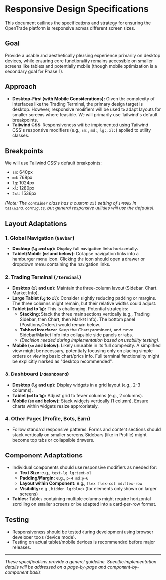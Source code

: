 # Responsive Design Specifications

This document outlines the specifications and strategy for ensuring the OpenTrade platform is responsive across different screen sizes.

## Goal

Provide a usable and aesthetically pleasing experience primarily on desktop devices, while ensuring core functionality remains accessible on smaller screens like tablets and potentially mobile (though mobile optimization is a secondary goal for Phase 1).

## Approach

*   **Desktop-First (with Mobile Considerations):** Given the complexity of interfaces like the Trading Terminal, the primary design target is desktop. However, responsive modifiers will be used to adapt layouts for smaller screens where feasible. We will primarily use Tailwind's default breakpoints.
*   **Tailwind CSS:** Responsiveness will be implemented using Tailwind CSS's responsive modifiers (e.g., `sm:`, `md:`, `lg:`, `xl:`) applied to utility classes.

## Breakpoints

We will use Tailwind CSS's default breakpoints:

*   `sm`: 640px
*   `md`: 768px
*   `lg`: 1024px
*   `xl`: 1280px
*   `2xl`: 1536px

*(Note: The `container` class has a custom `2xl` setting of `1400px` in `tailwind.config.ts`, but general responsive utilities will use the defaults).*

## Layout Adaptations

### 1. Global Navigation (`Navbar`)

*   **Desktop (`lg` and up):** Display full navigation links horizontally.
*   **Tablet/Mobile (`md` and below):** Collapse navigation links into a hamburger menu icon. Clicking the icon should open a drawer or dropdown menu containing the navigation links.

### 2. Trading Terminal (`/terminal`)

*   **Desktop (`xl` and up):** Maintain the three-column layout (Sidebar, Chart, Market Info).
*   **Large Tablet (`lg` to `xl`):** Consider slightly reducing padding or margins. The three columns might remain, but their relative widths could adjust.
*   **Tablet (`md` to `lg`):** This is challenging. Potential strategies:
    *   **Stacking:** Stack the three main sections vertically (e.g., Trading Sidebar, then Chart, then Market Info). The bottom panel (Positions/Orders) would remain below.
    *   **Tabbed Interface:** Keep the Chart prominent, and move Sidebar/Market Info into collapsible side panels or tabs.
    *   *(Decision needed during implementation based on usability testing)*.
*   **Mobile (`sm` and below):** Likely unusable in its full complexity. A simplified view might be necessary, potentially focusing only on placing simple orders or viewing basic chart/price info. Full terminal functionality might be explicitly marked as "desktop recommended".

### 3. Dashboard (`/dashboard`)

*   **Desktop (`lg` and up):** Display widgets in a grid layout (e.g., 2-3 columns).
*   **Tablet (`md` to `lg`):** Adjust grid to fewer columns (e.g., 2 columns).
*   **Mobile (`sm` and below):** Stack widgets vertically (1 column). Ensure charts within widgets resize appropriately.

### 4. Other Pages (Profile, Bots, Earn)

*   Follow standard responsive patterns. Forms and content sections should stack vertically on smaller screens. Sidebars (like in Profile) might become top tabs or collapsible drawers.

## Component Adaptations

*   Individual components should use responsive modifiers as needed for:
    *   **Text Size:** e.g., `text-lg lg:text-xl`
    *   **Padding/Margin:** e.g., `p-4 md:p-6`
    *   **Layout within Component:** e.g., `flex flex-col md:flex-row`
    *   **Visibility:** e.g., `hidden lg:block` (for elements only shown on larger screens)
*   **Tables:** Tables containing multiple columns might require horizontal scrolling on smaller screens or be adapted into a card-per-row format.

## Testing

*   Responsiveness should be tested during development using browser developer tools (device mode).
*   Testing on actual tablet/mobile devices is recommended before major releases.

---
*These specifications provide a general guideline. Specific implementation details will be addressed on a page-by-page and component-by-component basis.*